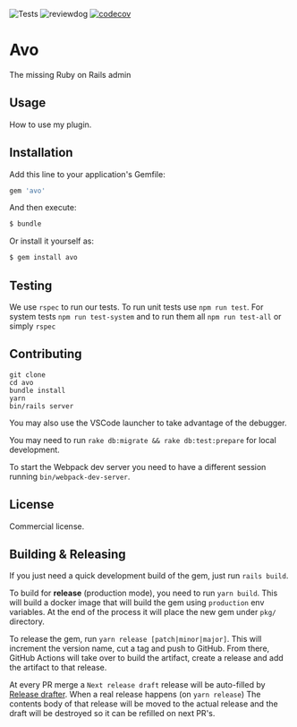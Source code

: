 ![Tests](https://github.com/AvocadoHQ/avocado/workflows/Tests/badge.svg)
![reviewdog](https://github.com/AvocadoHQ/avocado/workflows/reviewdog/badge.svg)
[![codecov](https://codecov.io/gh/AvocadoHQ/avocado/branch/master/graph/badge.svg?token=Q2LMFE4989)](https://codecov.io/gh/AvocadoHQ/avocado)

# Avo
The missing Ruby on Rails admin

## Usage
How to use my plugin.

## Installation
Add this line to your application's Gemfile:

```ruby
gem 'avo'
```

And then execute:
```bash
$ bundle
```

Or install it yourself as:
```bash
$ gem install avo
```

## Testing

We use `rspec` to run our tests. To run unit tests use `npm run test`. For system tests `npm run test-system` and to run them all `npm run test-all` or simply `rspec`

## Contributing

```
git clone
cd avo
bundle install
yarn
bin/rails server
```

You may also use the VSCode launcher to take advantage of the debugger.

You may need to run `rake db:migrate && rake db:test:prepare` for local development.

To start the Webpack dev server you need to have a different session running `bin/webpack-dev-server`.

## License
Commercial license.

## Building & Releasing

If you just need a quick development build of the gem, just run `rails build`.

To build for **release** (production mode), you need to run `yarn build`. This will build a docker image that will build the gem using `production` env variables. At the end of the process it will place the new gem under `pkg/` directory.

To release the gem, run `yarn release [patch|minor|major]`. This will increment the version name, cut a tag and push to GitHub. From there, GitHub Actions will take over to build the artifact, create a release and add the artifact to that release.

At every PR merge a `Next release draft` release will be auto-filled by [Release drafter](https://github.com/marketplace/actions/release-drafter). When a real release happens (on `yarn release`) The contents body of that release will be moved to the actual release and the draft will be destroyed so it can be refilled on next PR's.


